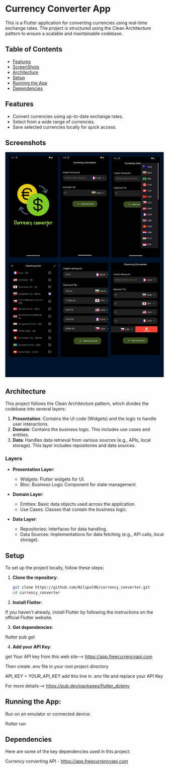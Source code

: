 # Currency Converter App

This is a Flutter application for converting currencies using real-time exchange rates. The project is structured using the Clean Architecture pattern to ensure a scalable and maintainable codebase.

## Table of Contents

- [Features](#features)
- [ScreenShots](#Screenshots)
- [Architecture](#architecture)
- [Setup](#setup)
- [Running the App](#running-the-app)
- [Dependencies](#dependencies)


## Features

- Convert currencies using up-to-date exchange rates.
- Select from a wide range of currencies.
- Save selected currencies locally for quick access.

## Screenshots
![alt text](<currency converter.png>)

## Architecture

This project follows the Clean Architecture pattern, which divides the codebase into several layers:

1. **Presentation**: Contains the UI code (Widgets) and the logic to handle user interactions.
2. **Domain**: Contains the business logic. This includes use cases and entities.
3. **Data**: Handles data retrieval from various sources (e.g., APIs, local storage). This layer includes repositories and data sources.

### Layers

- **Presentation Layer**:
  - Widgets: Flutter widgets for UI.
  - Bloc: Business Logic Component for state management.
  
- **Domain Layer**:
  - Entities: Basic data objects used across the application.
  - Use Cases: Classes that contain the business logic.

- **Data Layer**:
  - Repositories: Interfaces for data handling.
  - Data Sources: Implementations for data fetching (e.g., API calls, local storage).

## Setup

To set up the project locally, follow these steps:

1. **Clone the repository**:

   ```bash
   git clone https://github.com/Nilupul96/currency_converter.git
   cd currency_converter

2. **Install Flutter**:

If you haven't already, install Flutter by following the instructions on the official Flutter website.

3. **Get dependencies**:

flutter pub get

4. **Add your API Key**:

get Your API key from this web site--> https://app.freecurrencyapi.com 

Then create .env file in your root project directory

API_KEY = YOUR_API_KEY add this line in .env file and replace your API Key

For more details--> https://pub.dev/packages/flutter_dotenv

## Running the App:

Run on an emulator or connected device:

flutter run

## Dependencies
Here are some of the key dependencies used in this project:

Currency converting API - https://app.freecurrencyapi.com